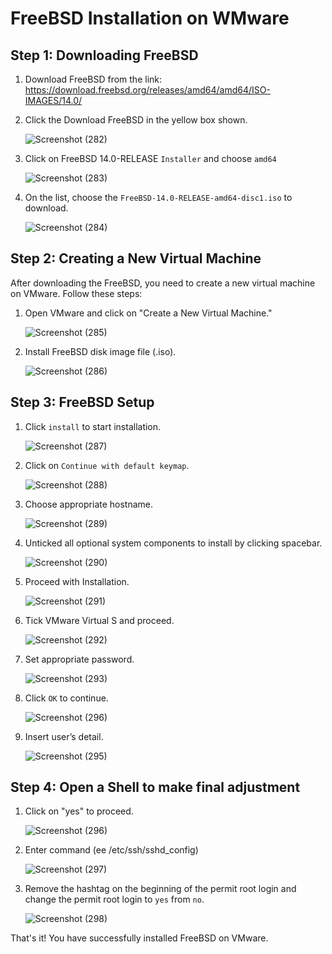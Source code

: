 # FreeBSD Installation on WMware

## Step 1: Downloading FreeBSD

1. Download FreeBSD from the link: https://download.freebsd.org/releases/amd64/amd64/ISO-IMAGES/14.0/

2. Click the Download FreeBSD in the yellow box shown.

    ![Screenshot (282)](https://github.com/addff/2403-ITT440/assets/166003216/f0cbb23a-b8fb-485d-83c0-9bbeebadd233)

3. Click on FreeBSD 14.0-RELEASE ``Installer`` and choose ``amd64``

    ![Screenshot (283)](https://github.com/addff/2403-ITT440/assets/166003216/a881fefc-8142-45e2-9c59-0028bddf1b29)

4. On the list, choose the ``FreeBSD-14.0-RELEASE-amd64-disc1.iso`` to download.

    ![Screenshot (284)](https://github.com/addff/2403-ITT440/assets/166003216/08b6c421-f169-4a93-9ccc-7f8dc76719b7)




## Step 2: Creating a New Virtual Machine
After downloading the FreeBSD, you need to create a new virtual machine on VMware. Follow these steps:

1. Open VMware and click on "Create a New Virtual Machine."
   
   ![Screenshot (285)](https://github.com/addff/2403-ITT440/assets/166003216/5bcabf30-ea93-4d0d-b3d1-716c884e21bd)

    

2. Install FreeBSD disk image file (.iso).

   ![Screenshot (286)](https://github.com/addff/2403-ITT440/assets/166003216/6eff97a6-20b9-4153-bb3c-060ef3735c4c)


## Step 3: FreeBSD Setup

1. Click `install` to start installation.

    ![Screenshot (287)](https://github.com/addff/2403-ITT440/assets/166003216/e19eceaa-0272-44f5-b0d6-bed02f30c581)


2. Click on `Continue with default keymap`.

   ![Screenshot (288)](https://github.com/addff/2403-ITT440/assets/166003216/958a0734-3b19-4f46-a8a3-e588cb95c26c)

3. Choose appropriate hostname.
   
   ![Screenshot (289)](https://github.com/addff/2403-ITT440/assets/166003216/b46e8e08-838e-45f4-891d-360126cfdfc6)

4. Unticked all optional system components to install by clicking spacebar.

   ![Screenshot (290)](https://github.com/addff/2403-ITT440/assets/166003216/ad3b2fa2-1e23-48c2-86a6-2a16e9f38556)

5. Proceed with Installation.

   ![Screenshot (291)](https://github.com/addff/2403-ITT440/assets/166003216/8e4e02f0-05bd-4342-aacd-b667b5c1f1c5)

6. Tick VMware Virtual S and proceed.

   ![Screenshot (292)](https://github.com/addff/2403-ITT440/assets/166003216/837740bb-65f5-43f1-a099-584462779b6c)

7. Set appropriate password.

      ![Screenshot (293)](https://github.com/addff/2403-ITT440/assets/166003216/602ab9b8-d13b-462d-b127-0f5c478d7490)

8. Click `OK` to continue.

   ![Screenshot (296)](https://github.com/addff/2403-ITT440/assets/166003216/ec5b763e-aef6-47dd-86a5-6eb8222a7963)

9. Insert user’s detail.

    ![Screenshot (295)](https://github.com/addff/2403-ITT440/assets/166003216/cd34c851-9989-4858-b471-b8cef8c8b933)


## Step 4: Open a Shell to make final adjustment

1. Click on "yes" to proceed.

   ![Screenshot (296)](https://github.com/addff/2403-ITT440/assets/166003216/a75addcb-0d55-4b89-b65f-36b5901e39ac)

2.  Enter command (ee /etc/ssh/sshd_config)

       ![Screenshot (297)](https://github.com/addff/2403-ITT440/assets/166003216/2778b0e5-e6b3-4051-a427-e7bdb55c0aac)

3. Remove the hashtag on the beginning of the permit root login and change the permit root
login to ``yes`` from ``no``.

    ![Screenshot (298)](https://github.com/addff/2403-ITT440/assets/166003216/e6a9d751-996b-4040-9b9f-4a9e4325552c)

    
That's it! You have successfully installed FreeBSD on VMware.
